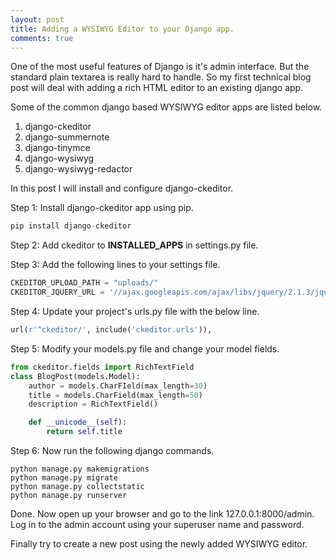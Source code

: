 ```yaml
---
layout: post
title: Adding a WYSIWYG Editor to your Django app.
comments: true
---
```


One of the most useful features of Django is it's admin interface. But the standard plain textarea is really hard to handle. So my first technical blog post will deal with adding a rich HTML editor to an existing django app.

Some of the common django based WYSIWYG editor apps are listed below.

1. django-ckeditor
2. django-summernote
3. django-tinymce
4. django-wysiwyg
5. django-wysiwyg-redactor

In this post I will install and configure django-ckeditor.

Step 1:
Install django-ckeditor app using pip.

```python
pip install django-ckeditor
```

Step 2:
Add ckeditor to <strong>INSTALLED_APPS</strong> in settings.py file.

Step 3:
Add the following lines to your settings file.

```javascript
CKEDITOR_UPLOAD_PATH = "uploads/"
CKEDITOR_JQUERY_URL = '//ajax.googleapis.com/ajax/libs/jquery/2.1.3/jquery.min.js'
```

Step 4:
Update your project's urls.py file with the below line.

```python
url(r'^ckeditor/', include('ckeditor.urls')),
```

Step 5:
Modify your models.py file and change your model fields.

```python
from ckeditor.fields import RichTextField
class BlogPost(models.Model):
    author = models.CharFIeld(max_length=30)
    title = models.CharField(max_length=50)
    description = RichTextField()

    def __unicode__(self):
        return self.title
```

Step 6:
Now run the following django commands.

```
python manage.py makemigrations
python manage.py migrate
python manage.py collectstatic
python manage.py runserver
```

Done. Now open up your browser and go to the link 127.0.0.1:8000/admin. Log in to the admin account using your superuser name and password.

Finally try to create a new post using the newly added WYSIWYG editor.

